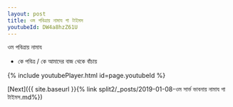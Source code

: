 ```yaml
---
layout: post
title: ওম পবিত্রায় নামায গা টাইমস
youtubeId: DW4a8hzZ61U
---
```

 
 
 ওম পবিত্রায় নামায  
 
 -  কে পবিত্র / কে আমাদের বাজ থেকে বাঁচায় 
 
  
 
  
 
 
 
 
 
 


{% include youtubePlayer.html id=page.youtubeId %}
 
[Next]({{ site.baseurl }}{% link  split2/_posts/2019-01-08-ওম সার্ভ ভাবনায় নামায গা টাইমস.md%})
 
